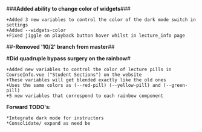 ###__Added ability to change color of widgets__###

```
+Added 3 new variables to control the color of the dark mode switch in settings
+Added --widgets-color
+Fixed jiggle on playback button hover whilst in lecture_info page
```

##__-Removed '10/2' branch from master__##

#__Did quadruple bypass surgery on the rainbow__#

```
+Added new variables to control the color of lecture pills in CourseInfo.vue ("Student Sections") on the website
+These variables will get blended exactly like the old ones
+Uses the same colors as (--red-pill) (--yellow-pill) and (--green-pill)
+5 new variables that correspond to each rainbow component
```

__Forward TODO's:__
```
*Integrate dark mode for instructors
*Consolidate/ expand as need be
```
